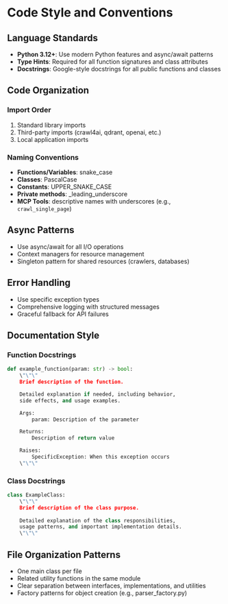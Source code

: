 # Code Style and Conventions

## Language Standards
- **Python 3.12+**: Use modern Python features and async/await patterns
- **Type Hints**: Required for all function signatures and class attributes
- **Docstrings**: Google-style docstrings for all public functions and classes

## Code Organization
### Import Order
1. Standard library imports
2. Third-party imports (crawl4ai, qdrant, openai, etc.)
3. Local application imports

### Naming Conventions
- **Functions/Variables**: snake_case
- **Classes**: PascalCase
- **Constants**: UPPER_SNAKE_CASE
- **Private methods**: _leading_underscore
- **MCP Tools**: descriptive names with underscores (e.g., `crawl_single_page`)

## Async Patterns
- Use async/await for all I/O operations
- Context managers for resource management
- Singleton pattern for shared resources (crawlers, databases)

## Error Handling
- Use specific exception types
- Comprehensive logging with structured messages
- Graceful fallback for API failures

## Documentation Style
### Function Docstrings
```python
def example_function(param: str) -> bool:
    \"\"\"
    Brief description of the function.

    Detailed explanation if needed, including behavior,
    side effects, and usage examples.

    Args:
        param: Description of the parameter

    Returns:
        Description of return value

    Raises:
        SpecificException: When this exception occurs
    \"\"\"
```

### Class Docstrings
```python
class ExampleClass:
    \"\"\"
    Brief description of the class purpose.
    
    Detailed explanation of the class responsibilities,
    usage patterns, and important implementation details.
    \"\"\"
```

## File Organization Patterns
- One main class per file
- Related utility functions in the same module
- Clear separation between interfaces, implementations, and utilities
- Factory patterns for object creation (e.g., parser_factory.py)